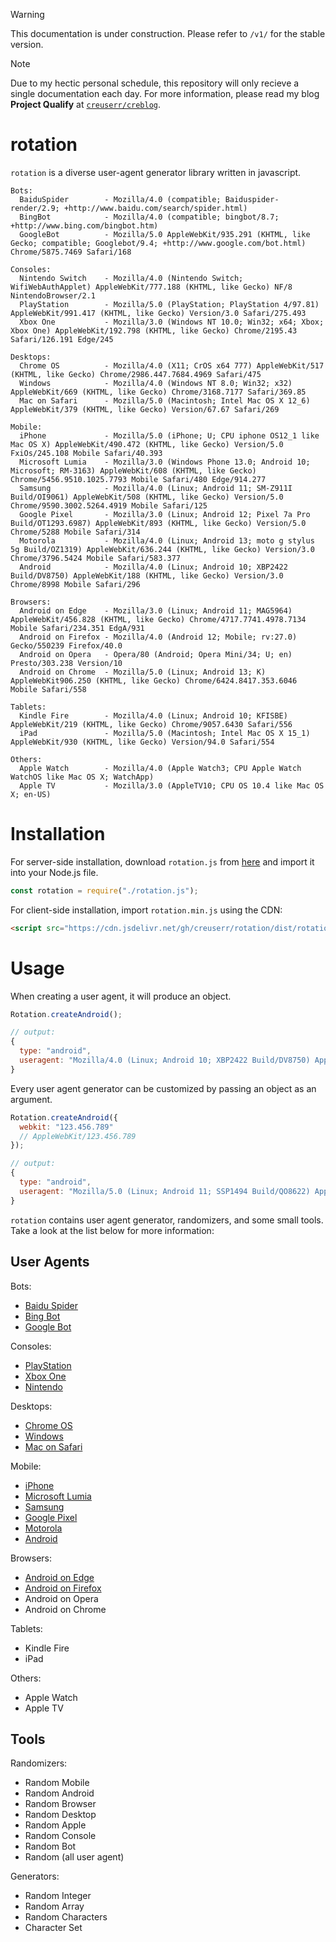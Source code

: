 > [!WARNING]
> This documentation is under construction. Please refer to `/v1/` for the stable version.

> [!NOTE]
> Due to my hectic personal schedule, this repository will only recieve a single documentation each day. For more information, please read my blog **Project Qualify** at [`creuserr/creblog`](https://github.com/creuserr/creblog/blob/main/project-qualify.md#may-2-2024).

# rotation
`rotation` is a diverse user-agent generator library written in javascript.

```
Bots:
  BaiduSpider        - Mozilla/4.0 (compatible; Baiduspider-render/2.9; +http://www.baidu.com/search/spider.html)
  BingBot            - Mozilla/4.0 (compatible; bingbot/8.7; +http://www.bing.com/bingbot.htm)
  GoogleBot          - Mozilla/5.0 AppleWebKit/935.291 (KHTML, like Gecko; compatible; Googlebot/9.4; +http://www.google.com/bot.html) Chrome/5875.7469 Safari/168
```
```
Consoles:
  Nintendo Switch    - Mozilla/4.0 (Nintendo Switch; WifiWebAuthApplet) AppleWebKit/777.188 (KHTML, like Gecko) NF/8 NintendoBrowser/2.1
  PlayStation        - Mozilla/5.0 (PlayStation; PlayStation 4/97.81) AppleWebKit/991.417 (KHTML, like Gecko) Version/3.0 Safari/275.493
  Xbox One           - Mozilla/3.0 (Windows NT 10.0; Win32; x64; Xbox; Xbox One) AppleWebKit/192.798 (KHTML, like Gecko) Chrome/2195.43 Safari/126.191 Edge/245
```
```
Desktops:
  Chrome OS          - Mozilla/4.0 (X11; CrOS x64 777) AppleWebKit/517 (KHTML, like Gecko) Chrome/2986.447.7684.4969 Safari/475
  Windows            - Mozilla/4.0 (Windows NT 8.0; Win32; x32) AppleWebKit/669 (KHTML, like Gecko) Chrome/3168.7177 Safari/369.85
  Mac on Safari      - Mozilla/5.0 (Macintosh; Intel Mac OS X 12_6) AppleWebKit/379 (KHTML, like Gecko) Version/67.67 Safari/269
```
```
Mobile:
  iPhone             - Mozilla/5.0 (iPhone; U; CPU iphone OS12_1 like Mac OS X) AppleWebKit/490.472 (KHTML, like Gecko) Version/5.0 FxiOs/245.108 Mobile Safari/40.393
  Microsoft Lumia    - Mozilla/3.0 (Windows Phone 13.0; Android 10; Microsoft; RM-3163) AppleWebKit/608 (KHTML, like Gecko) Chrome/5456.9510.1025.7793 Mobile Safari/480 Edge/914.277
  Samsung            - Mozilla/4.0 (Linux; Android 11; SM-Z911I Build/OI9061) AppleWebKit/508 (KHTML, like Gecko) Version/5.0 Chrome/9590.3002.5264.4919 Mobile Safari/125
  Google Pixel       - Mozilla/3.0 (Linux; Android 12; Pixel 7a Pro Build/OT1293.6987) AppleWebKit/893 (KHTML, like Gecko) Version/5.0 Chrome/5288 Mobile Safari/314
  Motorola           - Mozilla/4.0 (Linux; Android 13; moto g stylus 5g Build/OZ1319) AppleWebKit/636.244 (KHTML, like Gecko) Version/3.0 Chrome/3796.5424 Mobile Safari/583.377
  Android            - Mozilla/4.0 (Linux; Android 10; XBP2422 Build/DV8750) AppleWebKit/188 (KHTML, like Gecko) Version/3.0 Chrome/8998 Mobile Safari/296
```
```
Browsers:
  Android on Edge    - Mozilla/3.0 (Linux; Android 11; MAG5964) AppleWebKit/456.828 (KHTML, like Gecko) Chrome/4717.7741.4978.7134 Mobile Safari/234.351 EdgA/931
  Android on Firefox - Mozilla/4.0 (Android 12; Mobile; rv:27.0) Gecko/550239 Firefox/40.0
  Android on Opera   - Opera/80 (Android; Opera Mini/34; U; en) Presto/303.238 Version/10
  Android on Chrome  - Mozilla/5.0 (Linux; Android 13; K) AppleWebKit906.250 (KHTML, like Gecko) Chrome/6424.8417.353.6046 Mobile Safari/558
```
```
Tablets:
  Kindle Fire        - Mozilla/4.0 (Linux; Android 10; KFISBE) AppleWebKit/219 (KHTML, like Gecko) Chrome/9057.6430 Safari/556
  iPad               - Mozilla/5.0 (Macintosh; Intel Mac OS X 15_1) AppleWebKit/930 (KHTML, like Gecko) Version/94.0 Safari/554
```
```
Others:
  Apple Watch        - Mozilla/4.0 (Apple Watch3; CPU Apple Watch WatchOS like Mac OS X; WatchApp)
  Apple TV           - Mozilla/3.0 (AppleTV10; CPU OS 10.4 like Mac OS X; en-US)
```

# Installation

For server-side installation, download `rotation.js` from [here](https://github.com/creuserr/rotation/blob/main/dist/rotation.js) and import it into your Node.js file.

```javascript
const rotation = require("./rotation.js");
```

For client-side installation, import `rotation.min.js` using the CDN:

```html
<script src="https://cdn.jsdelivr.net/gh/creuserr/rotation/dist/rotation.min.js"></script>
```

# Usage
When creating a user agent, it will produce an object.

```javascript
Rotation.createAndroid();

// output:
{
  type: "android",
  useragent: "Mozilla/4.0 (Linux; Android 10; XBP2422 Build/DV8750) AppleWebKit/188 (KHTML, like Gecko) Version/3.0 Chrome/8998 Mobile Safari/296"
}
```

Every user agent generator can be customized by passing an object as an argument.

```javascript
Rotation.createAndroid({
  webkit: "123.456.789"
  // AppleWebKit/123.456.789
});

// output:
{
  type: "android",
  useragent: "Mozilla/5.0 (Linux; Android 11; SSP1494 Build/QO8622) AppleWebKit/123.456.789 (KHTML, like Gecko) Version/3.0 Chrome/6613 Mobile Safari/693"
}
```

`rotation` contains user agent generator, randomizers, and some small tools. Take a look at the list below for more information:

## User Agents

Bots:
- [Baidu Spider](https://github.com/creuserr/rotation/tree/main/docs/bots/baiduspider.md)
- [Bing Bot](https://github.com/creuserr/rotation/tree/main/docs/bots/bingbot.md)
- [Google Bot](https://github.com/creuserr/rotation/tree/main/docs/bots/googlebot.md)

Consoles:
- [PlayStation](https://github.com/creuserr/rotation/tree/main/docs/consoles/playstation.md)
- [Xbox One](https://github.com/creuserr/rotation/tree/main/docs/consoles/xboxone.md)
- [Nintendo](https://github.com/creuserr/rotation/tree/main/docs/consoles/nintendo.md)

Desktops:
- [Chrome OS](https://github.com/creuserr/rotation/tree/main/docs/desktops/chromeos.md)
- [Windows](https://github.com/creuserr/rotation/tree/main/docs/desktops/windows.md)
- [Mac on Safari](https://github.com/creuserr/rotation/tree/main/docs/desktops/macsafari.md)

Mobile:
- [iPhone](https://github.com/creuserr/rotation/tree/main/docs/mobiles/iphone.md)
- [Microsoft Lumia](https://github.com/creuserr/rotation/tree/main/docs/mobiles/mslumia.md)
- [Samsung](https://github.com/creuserr/rotation/tree/main/docs/mobiles/samsung.md)
- [Google Pixel](https://github.com/creuserr/rotation/tree/main/docs/mobiles/googlepixel.md)
- [Motorola](https://github.com/creuserr/rotation/tree/main/docs/mobiles/motorola.md)
- [Android](https://github.com/creuserr/rotation/tree/main/docs/mobiles/android.md)

Browsers:
- [Android on Edge](https://github.com/creuserr/rotation/tree/main/docs/browsers/androidedge.md)
- [Android on Firefox](https://github.com/creuserr/rotation/tree/main/docs/browsers/androidfirefox.md)
- Android on Opera
- Android on Chrome

Tablets:
- Kindle Fire
- iPad

Others:
- Apple Watch
- Apple TV

## Tools

Randomizers:
- Random Mobile
- Random Android
- Random Browser
- Random Desktop
- Random Apple
- Random Console
- Random Bot
- Random (all user agent)

Generators:
- Random Integer
- Random Array
- Random Characters
- Character Set
